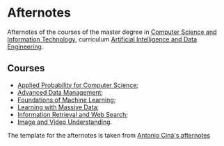 # Afternotes
Afternotes of the courses of the master degree in [Computer Science and Information Technology](https://www.unive.it/pag/44008/), curriculum [Artificial Intelligence and Data Engineering](https://www.unive.it/data/43984/).
## Courses
- [Applied Probability for Computer Science](https://github.com/NicolaAggio/Afternotes/tree/main/AppliedProbabilityForComputerScience);
- [Advanced Data Management](https://github.com/NicolaAggio/Afternotes/tree/main/AdvancedDataManagement);
- [Foundations of Machine Learning](https://github.com/NicolaAggio/Afternotes/tree/main/FoundationsOfMachineLearning);
- [Learning with Massive Data](https://github.com/NicolaAggio/Afternotes/tree/main/LearningWithMassiveData);
- [Information Retrieval and Web Search](https://github.com/NicolaAggio/Afternotes/tree/main/InformationRetrievalAndWebSearch);
- [Image and Video Understanding](https://github.com/NicolaAggio/Afternotes/tree/main/ImageAndVideoUnderstanding).

The template for the afternotes is taken from [Antonio Cinà's afternotes](https://github.com/Cinofix/Afternotes/tree/master/ArtificialIntelligence)